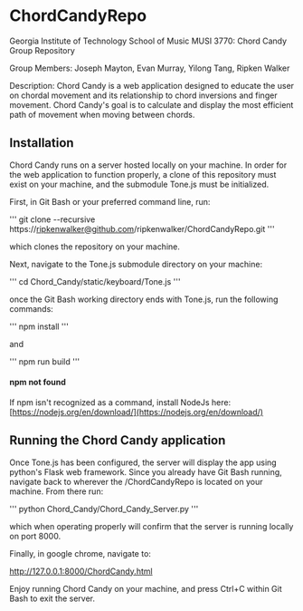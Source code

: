 # ChordCandyRepo
 Georgia Institute of Technology
 School of Music
 MUSI 3770: Chord Candy Group Repository

 Group Members: Joseph Mayton, Evan Murray, Yilong Tang, Ripken Walker

 Description: Chord Candy is a web application designed to educate the user on chordal movement and its relationship to chord inversions and finger movement. Chord Candy's goal is to calculate and display the most efficient path of movement when moving between chords. 

## Installation
Chord Candy runs on a server hosted locally on your machine. In order for the web application to function properly, a clone of this repository must exist on your machine, and the submodule Tone.js must be initialized.

First, in Git Bash or your preferred command line, run:

'''
git clone --recursive https://ripkenwalker@github.com/ripkenwalker/ChordCandyRepo.git
'''

which clones the repository on your machine. 

Next, navigate to the Tone.js submodule directory on your machine:

'''
cd Chord_Candy/static/keyboard/Tone.js
'''

once the Git Bash working directory ends with Tone.js, run the following commands:

'''
npm install
'''

and

'''
npm run build
'''

#### npm not found

If npm isn't recognized as a command, install NodeJs here: [https://nodejs.org/en/download/](https://nodejs.org/en/download/)

## Running the Chord Candy application
Once Tone.js has been configured, the server will display the app using python's Flask web framework. Since you already have Git Bash
running, navigate back to wherever the /ChordCandyRepo is located on your machine. From there run:

'''
python Chord_Candy/Chord_Candy_Server.py
'''

which when operating properly will confirm that the server is running locally on port 8000.

Finally, in google chrome, navigate to:

 http://127.0.0.1:8000/ChordCandy.html

Enjoy running Chord Candy on your machine, and press Ctrl+C within Git Bash to exit the server.